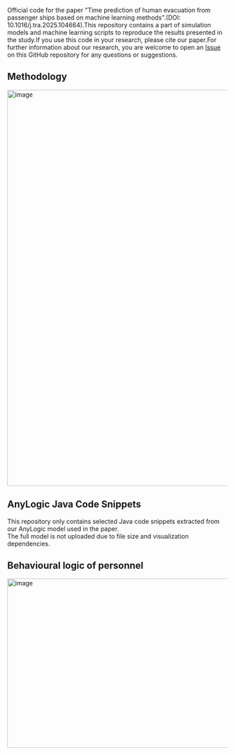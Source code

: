 Official code for the paper "Time prediction of human evacuation from passenger ships based on machine learning methods".(DOI: 10.1016/j.tra.2025.104664).This repository contains a part of simulation models and machine learning scripts to reproduce the results presented in the study.If you use this code in your research, please cite our paper.For further information about our research, you are welcome to open an [Issue](../../issues) on this GitHub repository for any questions or suggestions.
## Methodology
<img width="744" height="905" alt="image" src="https://github.com/user-attachments/assets/0854989e-7ecb-458c-a759-2e81df673f10" />

## AnyLogic Java Code Snippets
This repository only contains selected Java code snippets extracted from our AnyLogic model 
used in the paper.  
The full model is not uploaded due to file size and visualization dependencies.  

## Behavioural logic of personnel
<img width="1053" height="387" alt="image" src="https://github.com/user-attachments/assets/c602e6a5-cdba-4527-8afb-3b0885c14eda" />
